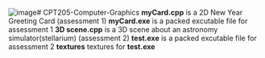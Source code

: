 ![image](https://github.com/Zhanlangmc/CPT205-Computer-Graphics/assets/128991008/d7067876-46c8-4d92-b598-f07734ea146d)# CPT205-Computer-Graphics
**myCard.cpp** is a 2D New Year Greeting Card (assessment 1)
**myCard.exe** is a packed excutable file for assessment 1
**3D scene.cpp** is a 3D scene about an astronomy simulator(stellarium) (assessment 2)
**test.exe** is a packed excutable file for assessment 2
**textures** textures for **test.exe**

